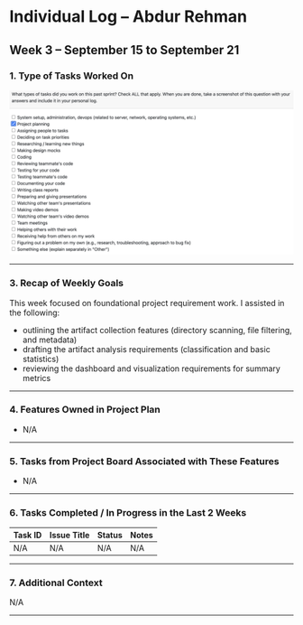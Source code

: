 # Individual Log – Abdur Rehman

## Week 3 – September 15 to September 21

### 1. Type of Tasks Worked On
![Abdur Rehman Week 3 Task Type Screenshot](images/Abdur_week3.png)  

---

### 3. Recap of Weekly Goals
This week focused on foundational project requirement work. I assisted in the following:
- outlining the artifact collection features (directory scanning, file filtering, and metadata)
- drafting the artifact analysis requirements (classification and basic statistics)
- reviewing the dashboard and visualization requirements for summary metrics

---

### 4. Features Owned in Project Plan
- N/A

---

### 5. Tasks from Project Board Associated with These Features
- N/A

---

### 6. Tasks Completed / In Progress in the Last 2 Weeks
| Task ID | Issue Title | Status       | Notes |
|--------|-------------|-------------|-------|
| N/A    | N/A         | N/A         | N/A   |

---

### 7. Additional Context
N/A

---